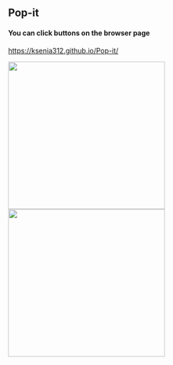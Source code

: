 ## Pop-it
#### You can click buttons on the browser page
https://ksenia312.github.io/Pop-it/ 


<img src= "https://user-images.githubusercontent.com/71008947/124782151-ad200f00-df4c-11eb-873a-be3f851b1cec.png" width="320" height='300'> <img src= "https://user-images.githubusercontent.com/71008947/124782048-92e63100-df4c-11eb-8c91-0c88fb18688d.png" width="320" height='300'>


